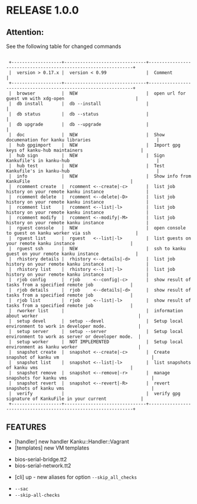 # RELEASE 1.0.0


<h2>Attention:</h2>
<p>See the following table for changed commands</p>
<code>
 +-------------------+-------------------------------+----------------------------------------------------------------+  
 |  version > 0.17.x |  version < 0.99               |  Comment                                                       | 
 +-------------------+-------------------------------+----------------------------------------------------------------+  
 |  browser          |  NEW                          |  open url for guest vm with xdg-open                           | 
 |  db install       |  db --install                 |                                                                | 
 |  db status        |  db --status                  |                                                                | 
 |  db upgrade       |  db --upgrade                 |                                                                | 
 |  doc              |  NEW                          |  Show documenation for kanku libraries                         | 
 |  hub gpgimport    |  NEW                          |  Import gpg keys of kanku-hub maintainers                      | 
 |  hub sign         |  NEW                          |  Sign Kankufile's in kanku-hub                                 | 
 |  hub test         |  NEW                          |  Test Kankufile's in kanku-hub                                 | 
 |  info             |  NEW                          |  Show info from KankuFile                                      | 
 |  rcomment create  |  rcomment <--create|-c>       |  list job history on your remote kanku instance                | 
 |  rcomment delete  |  rcomment <--delete|-D>       |  list job history on your remote kanku instance                | 
 |  rcomment list    |  rcomment <--list|-l>         |  list job history on your remote kanku instance                | 
 |  rcomment modify  |  rcomment <--modify|-M>       |  list job history on your remote kanku instance                | 
 |  rguest console   |  NEW                          |  open console to guest on kanku worker via ssh                 | 
 |  rguest list      |  rguest   <--list|-l>         |  list guests on your remote kanku instance                     | 
 |  rguest ssh       |  NEW                          |  ssh to kanku guest on your remote kanku instance              | 
 |  rhistory details |  rhistory <--details|-d>      |  list job history on your remote kanku instance                | 
 |  rhistory list    |  rhistory <--list|-l>         |  list job history on your remote kanku instance                | 
 |  rjob config      |  rjob     <--config|-c>       |  show result of tasks from a specified remote job              | 
 |  rjob details     |  rjob     <--details|-d>      |  show result of tasks from a specified remote job              | 
 |  rjob list        |  rjob     <--list|-l>         |  show result of tasks from a specified remote job              | 
 |  rworker list     |                               |  information about worker                                      | 
 |  setup devel      |  setup --devel                |  Setup local environment to work in developer mode.            | 
 |  setup server     |  setup --server               |  Setup local environment to work as server or developer mode.  | 
 |  setup worker     |  NOT IMPLEMENTED              |  Setup local environment as kanku worker                       | 
 |  snapshot create  |  snapshot <--create|-c>       |  Create snapshot of kanku vm                                   | 
 |  snapshot list    |  snapshot <--list|-l>         |  list snapshots of kanku vms                                   | 
 |  snapshot remove  |  snapshot <--remove|-r>       |  manage snapshots for kanku vms                                | 
 |  snapshot revert  |  snapshot <--revert|-R>       |  revert snapshots of kanku vms                                 | 
 |  verify           |                               |  verify gpg signature of KankuFile in your current             | 
 +-------------------+-------------------------------+----------------------------------------------------------------+ 
</code>

## FEATURES

* [handler] new handler Kanku::Handler::Vagrant
* [templates] new VM templates
- bios-serial-bridge.tt2
- bios-serial-network.tt2
* [cli] up - new aliases for option `--skip_all_checks`
- `--sac`
- `--skip-all-checks`




